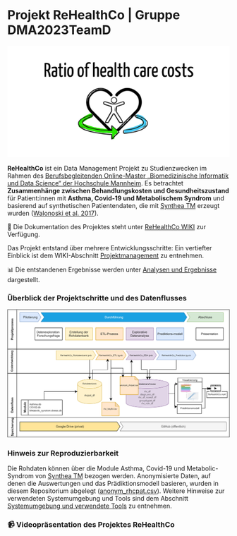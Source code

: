 # **Projekt ReHealthCo**   |  Gruppe DMA2023TeamD

![](https://github.com/Fuenfgeld/DMA2023TeamD/blob/main/Diagramme/Logo2.png)

**ReHealthCo** ist ein Data Management Projekt zu Studienzwecken im Rahmen des [Berufsbegleitenden Online-Master „Biomedizinische Informatik und Data Science“ der Hochschule Mannheim](https://www.master-bids.hs-mannheim.de/). 
Es betrachtet **Zusammenhänge zwischen Behandlungskosten und Gesundheitszustand** für Patient:innen mit **Asthma, Covid-19 und Metabolischem Syndrom** und basierend auf synthetischen Patientendaten, die mit [Synthea TM](https://synthetichealth.github.io/synthea/) erzeugt wurden ([Walonoski et al. 2017](https://doi.org/10.1093/jamia/ocx079)).

📑 Die Dokumentation des Projektes steht unter [ReHealthCo WIKI](https://github.com/Fuenfgeld/DMA2023TeamD/wiki) zur Verfügung.

Das Projekt entstand über mehrere Entwicklungsschritte: 
Ein vertiefter Einblick ist dem WIKI-Abschnitt [Projektmanagement](https://github.com/Fuenfgeld/DMA2023TeamD/wiki/Projektmanagment) zu entnehmen.

📊 Die entstandenen Ergebnisse werden unter [Analysen und Ergebnisse](https://github.com/Fuenfgeld/DMA2023TeamD/wiki/Analysen-und-Ergebnisse) dargestellt.

### Überblick der Projektschritte und des Datenflusses
![](https://github.com/Fuenfgeld/DMA2023TeamD/blob/main/Diagramme/Datenfluss_V3_300.png)

### Hinweis zur Reproduzierbarkeit
Die Rohdaten können über die Module Asthma, Covid-19 und Metabolic-Syndrom von [Synthea TM](https://synthetichealth.github.io/synthea/) bezogen werden. Anonymisierte Daten, auf denen die Auswertungen und das Prädiktionsmodell basieren, wurden in diesem Repositorium abgelegt ([anonym_rhcpat.csv](https://github.com/Fuenfgeld/DMA2023TeamD/blob/main/csv_data/anonym_rhcpat.csv)). 
Weitere Hinweise zur verwendeten Systemumgebung und Tools sind dem Abschnitt [Systemumgebung und verwendete Tools](https://github.com/Fuenfgeld/DMA2023TeamD/wiki/Datenmanagementplan-%28basierend-auf-FAIR-Kriterien%29#33-datendokumentation-und-metadaten-erstellen) zu entnehmen.

### 📹 Videopräsentation des Projektes ReHealthCo

